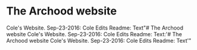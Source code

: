 # The Archood website
Cole's Website.
Sep-23-2016: Cole Edits Readme: Text"# The Archood website
Cole's Website.
Sep-23-2016: Cole Edits Readme: Text:'# The Archood website
Cole's Website.
Sep-23-2016: Cole Edits Readme: Text'"
